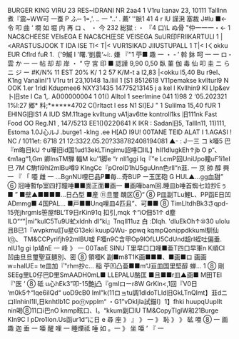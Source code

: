 BURGER KING VIRU 23 RES~IDRANI NR 2aa4 1 V1ru l:anav 23, 10111 Talllnn 煮『震~WW可 一蚕 P ふ‐‐ 1=,'. .. 一 "..‘ . 薦‘ ''脈1 41 4 r lU 謹溌 塞裁 J#lu ■←令 叩 曲 ‘ 墹 如 堀 内 再 ロ 、 ・ 今 232 総獄 : ・ 『4 口\L ぬ骨 "仲一一一・← 1 NAC&CHEESE VEIsEGA E NAC&CH圧SE VEISEGA SuUR印FRIIKARTULI 1 |<ARASTUSJOOK T IDA ISE TI< T|< VUR1SIKAD JIIUSTUPALL 1 T|< Iくokku EUR Cflrd fuR 1.〔'9鰄 I '曙.‘剴農‘~i:. 嫌 『‘’1 苧■ 趣 一 ・ ‐ ’ 斡 鉢 呵 一 一 ロ ‐ 雲 か 一 一 帖 却 却 岸 ・ “ 守 宮 印 ■ 認謹 9,90 0,50 臥 菫 伽 毒 仙 叩 圭 ニ ら ニ ジ ー #K/N% 11 EST 20% K/ 1 2 57 K/M-t a l2,83 |<okku l5,40 Bu r9el、K1ng Vanalinl'1 V1ru trl 23,10148 1a.lliil 1 [S1 8512618 V11pemakse kvllturl9 N OOK 1.er 1rldl Kdupmee6 NXY31435 14775213145 j a kel l Kvllhin9 KI LIp&ev 卜旧ste l Ca 1,. A()00000004 1 01() Alltol 1 seerlmine 041 1)98 2 ‘05.202321 1%l:27 郷* 料;******4702 C()rltact l ess N1 SI]EJ " 1 Sulilma 15,40 fUR 1 EHING旧IS1 A IUD SM.11tage kvlltung vA1jav6tte kontroll1ks 旧111nk Fast Food OO Reg.N1 , 147/5213 EE1()()22()641 K IKR : Sadan旧5, Tallln11, 11)111, Estoma 1.0J心ルJ .burge1 -klng .ee H[AD I9U! 00TANE TEID ALAT I 1.AGASI ! NC / 1011et: 6718 21 12:3322.05.20?338782408194081 ▲- : J一三 コ k唖5 巴『m晦日kU ↑u嘩旧id国1ud13ekLTingimu詔唾□IIL】hII1dIugkEh↑jb O p“、《m1ag“1,Gm 卿lnsTM騨 輻M ku'1脚e “r nll1ggi Iq『”e LcmP回UniUpo瞳uF1i1eI巳 7M C駒fi9hl2mlBu噂9 KlngCc『pOrolD1hU5guUnn色rlI“n韮. 一 京 帥 醇 興 一 『 「 唖 雌 一 …BgnNU哩巳品P■毎…奇BUP ー玉匡砲 G HUL▲…gg血甜” ⑥ 冠唾暫fp室四打瞳唾■■面正面■画一 ■画嘩bam回.睡皿b唾首蜘七竝抄Eぅ ■ ” ■壁▲■■■■…日凸型 ■産 ⑪旦璽 醜区⑥“ ⑧ P皿副TLu鯉L、PP函E日凹ADmmg■ 4国PAL… ■戸■■Unq哩皿4匹且”、可■■ ⑧ TimLltdhBk3さqpd-15兜jhrgmls笹屋fBL‘T9日rKin91q 扣引,mqk ↑“iO佃51↑ d塵 ILO““”|mi”kulC5Tu9U虻xldnh dl”ki』TnqII11uz 白 :Dlqh. 'dluEkOh↑⑩30 uIolu且B巳1『wvpkmu訂u星G13eki kuupQWu- ppwq kqmpQonippdkkuml馴仙I⑬、 TM&CCPyrifjh92mlBU嘘 F唖n9C含甲Op9lOfLU5CdUnd超rI蛭吐偏垂. nIU1g gi Ip埴nE 一 峰 》 一 00TaaE SINU T里早口口哩■亜T四口早軍n K順CI 凹曲旦旦璽聖亘麺別、密 ⑧ 領唖K 副■m8T1K画■■■、■画■ロ 画画w=haIUE= te皿加『"rhm抄c… 稲 苧凹凸亜■■m“J亘皿国里堅醇 蝉… 1 ⑧ 剛SEEg里L0仔巴D里SmAADH0mL■ LLEPALU酪匡 ■且■■r皿▲画■ M田TEI『'医 ’ ⑧ 砥 u心hEk3”叩-15艶j凸『gmIローr8W GrKln<,1回『V0日 ‘m0k5↑“lqe6iIQd“ uoD9cB0 ImI”k(11ロョtu調1dldoTLld旧GkLTnQlmt】韮dニロlInhinI1Il,日knhtlb1C po⑪vpplm“ ・G1”vDkIjla試錨I〕1】fhki huupqUupIIt nin喝⑧11口i巴nO knmp眩口、I。“kkum副□lU TM&CopyTlglW和21Burge KIn9C I pDro1Ion.Us函ur1d“に日 e 尋 座 》 』 》 一 》 恥 》 》 砿 唖 ⑧ 一 画趣 迦 垂 一 唖 醒 哩 一 睡煙祗 唾 如 。一 》 坐 唖 ’ 『 一